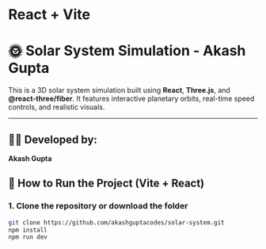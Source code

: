 # React + Vite
# 🌞 Solar System Simulation - Akash Gupta

This is a 3D solar system simulation built using **React**, **Three.js**, and **@react-three/fiber**. It features interactive planetary orbits, real-time speed controls, and realistic visuals.

---

## 👨‍💻 Developed by:
**Akash Gupta**  

## 🚀 How to Run the Project (Vite + React)
### 1. Clone the repository or download the folder

```bash
git clone https://github.com/akashguptacodes/solar-system.git
npm install
npm run dev
